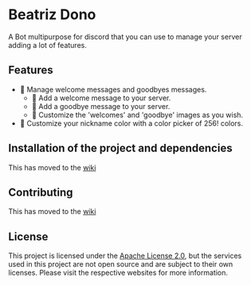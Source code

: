 # Beatriz Dono

A Bot multipurpose for discord that you can use to manage your server adding a lot of features.

## Features

- 📝 Manage welcome messages and goodbyes messages.
  - 📝 Add a welcome message to your server.
  - 📝 Add a goodbye message to your server.
  - 📝 Customize the 'welcomes' and 'goodbye' images as you wish.
- 🎨 Customize your nickname color with a color picker of 256! colors.

## Installation of the project and dependencies

This has moved to the [wiki](https://beatrizbot.vercel.app/project/)

## Contributing

This has moved to the [wiki](https://beatrizbot.vercel.app/about-me/contributing/)

## License

This project is licensed under the [Apache License 2.0](https://github.com/FrovaHappy/beatriz-dono/blob/main/LICENSE), but the services used in this project are not open source and are subject to their own licenses. Please visit the respective websites for more information.
